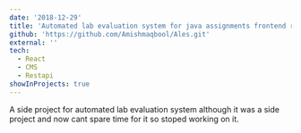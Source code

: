 ```yaml
---
date: '2018-12-29'
title: 'Automated lab evaluation system for java assignments frontend react app'
github: 'https://github.com/Amishmaqbool/Ales.git'
external: ''
tech:
  - React
  - CMS
  - Restapi
showInProjects: true
---
```


A side project for automated lab evaluation system although it was a side project and now cant spare time for it so stoped working on it.
